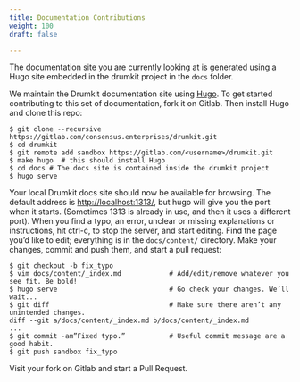 ```yaml
---
title: Documentation Contributions
weight: 100
draft: false

---
```


The documentation site you are currently looking at is generated using a Hugo site embedded in the drumkit project in the `docs` folder.




We maintain the Drumkit documentation site using
[Hugo](http://www.gohugo.org/). To get started contributing to this set of documentation,
fork it on Gitlab. Then install Hugo and clone this repo:

```console
$ git clone --recursive https://gitlab.com/consensus.enterprises/drumkit.git
$ cd drumkit
$ git remote add sandbox https://gitlab.com/<username>/drumkit.git
$ make hugo  # this should install Hugo
$ cd docs # The docs site is contained inside the drumkit project
$ hugo serve
```

Your local Drumkit docs site should now be available for browsing. The default address is [http://localhost:1313/](http://localhost:1313/), but hugo will give you the port when it starts. (Sometimes 1313 is already in use, and then it uses a different port). When you find a typo, an error, unclear or missing explanations or instructions, hit ctrl-c, to stop the server, and start editing. Find the page you’d like to edit; everything is in the `docs/content/` directory. Make your changes, commit and push them, and start a pull request:

```console
$ git checkout -b fix_typo
$ vim docs/content/_index.md            # Add/edit/remove whatever you see fit. Be bold!
$ hugo serve                            # Go check your changes. We’ll wait...
$ git diff                              # Make sure there aren’t any unintended changes.
diff --git a/docs/content/_index.md b/docs/content/_index.md
...
$ git commit -am”Fixed typo.”           # Useful commit message are a good habit.
$ git push sandbox fix_typo
```

Visit your fork on Gitlab and start a Pull Request.
